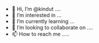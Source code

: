 - 👋 Hi, I’m @kindut ....
- 👀 I’m interested in ...
- 🌱 I’m currently learning ...
- 💞️ I’m looking to collaborate on ....
- 📫 How to reach me .....

<!---
kindut/kindut is a ✨ special ✨ repository because its `README.md` (this file) appears on your GitHub profile.
You can click the Preview link to take a look at your changes.
--->
